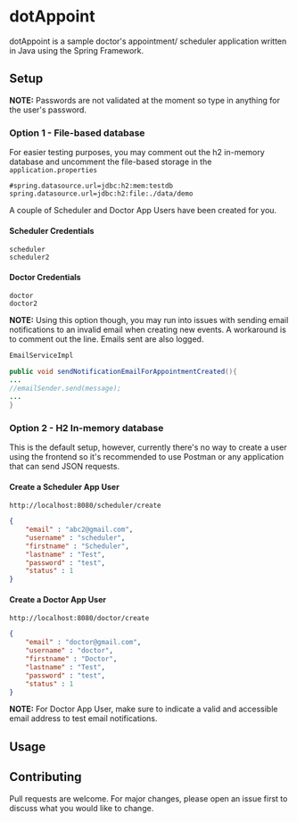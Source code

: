 # dotAppoint

dotAppoint is a sample doctor's appointment/ scheduler application written in Java using the Spring Framework.

## Setup

**NOTE:** Passwords are not validated at the moment so type in anything for the user's password.

### Option 1 - File-based database

For easier testing purposes, you may comment out the h2 in-memory database and uncomment the file-based storage in the `application.properties`

```
#spring.datasource.url=jdbc:h2:mem:testdb
spring.datasource.url=jdbc:h2:file:./data/demo
```
A couple of Scheduler and Doctor App Users have been created for you. 

#### Scheduler Credentials
```
scheduler
scheduler2
```

#### Doctor Credentials
```
doctor
doctor2
```
**NOTE:** Using this option though, you may run into issues with sending email notifications to an invalid email when creating new events. A workaround is to comment out the line. Emails sent are also logged.

```java
EmailServiceImpl

public void sendNotificationEmailForAppointmentCreated(){
...
//emailSender.send(message);
...
}
```

### Option 2 -  H2 In-memory database

This is the default setup, however, currently there's no way to create a user using the frontend so it's recommended to use Postman or any application that can send JSON requests.

#### Create a Scheduler App User
```url
http://localhost:8080/scheduler/create
```
```json
{
    "email" : "abc2@gmail.com",
    "username" : "scheduler",
    "firstname" : "Scheduler",
    "lastname" : "Test",
    "password" : "test",
    "status" : 1
}
```
#### Create a Doctor App User
```url
http://localhost:8080/doctor/create
```
```json
{
    "email" : "doctor@gmail.com",
    "username" : "doctor",
    "firstname" : "Doctor",
    "lastname" : "Test",
    "password" : "test",
    "status" : 1
}
```
**NOTE:** For Doctor App User, make sure to indicate a valid and accessible email address to test email notifications.

## Usage



## Contributing
Pull requests are welcome. For major changes, please open an issue first to discuss what you would like to change.
